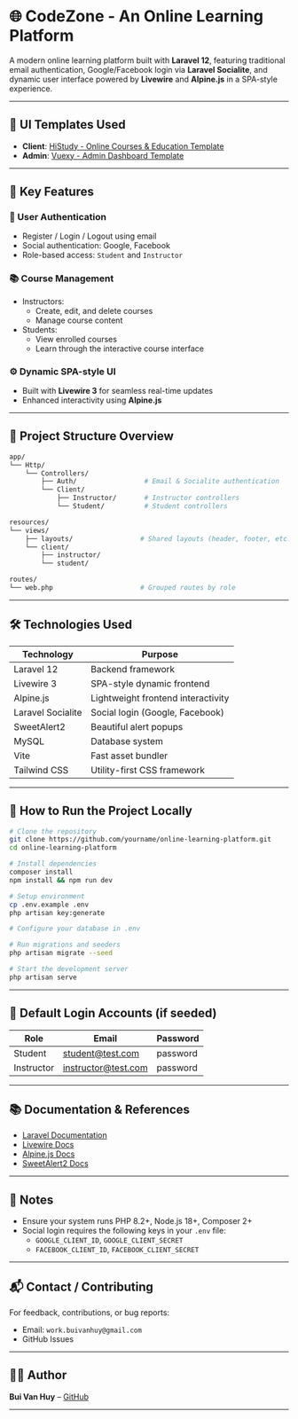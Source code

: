 # 🌐 CodeZone - An Online Learning Platform

A modern online learning platform built with **Laravel 12**, featuring traditional email authentication, Google/Facebook login via **Laravel Socialite**, and dynamic user interface powered by **Livewire** and **Alpine.js** in a SPA-style experience.

---

## 🎨 UI Templates Used

- **Client**: [HiStudy - Online Courses & Education Template](https://rainbowit.net/html/histudy/)
- **Admin**: [Vuexy - Admin Dashboard Template](https://demos.pixinvent.com/vuexy-html-admin-template/html/vertical-menu-template/)

---

## 🚀 Key Features

### 👤 User Authentication
- Register / Login / Logout using email
- Social authentication: Google, Facebook
- Role-based access: `Student` and `Instructor`

### 📚 Course Management
- Instructors:
    - Create, edit, and delete courses
    - Manage course content
- Students:
    - View enrolled courses
    - Learn through the interactive course interface

### ⚙️ Dynamic SPA-style UI
- Built with **Livewire 3** for seamless real-time updates
- Enhanced interactivity using **Alpine.js**
---

## 🧭 Project Structure Overview

```bash
app/
└── Http/
    └── Controllers/
        ├── Auth/                 # Email & Socialite authentication
        └── Client/
            ├── Instructor/       # Instructor controllers
            └── Student/          # Student controllers

resources/
└── views/
    ├── layouts/                 # Shared layouts (header, footer, etc.)
    └── client/
        ├── instructor/
        └── student/

routes/
└── web.php                      # Grouped routes by role
```

---

## 🛠️ Technologies Used

| Technology        | Purpose                                  |
|-------------------|-------------------------------------------|
| Laravel 12        | Backend framework                         |
| Livewire 3        | SPA-style dynamic frontend                |
| Alpine.js         | Lightweight frontend interactivity        |
| Laravel Socialite | Social login (Google, Facebook)           |
| SweetAlert2       | Beautiful alert popups                    |
| MySQL             | Database system                           |
| Vite              | Fast asset bundler                        |
| Tailwind CSS      | Utility-first CSS framework               |

---

## 🧪 How to Run the Project Locally

```bash
# Clone the repository
git clone https://github.com/yourname/online-learning-platform.git
cd online-learning-platform

# Install dependencies
composer install
npm install && npm run dev

# Setup environment
cp .env.example .env
php artisan key:generate

# Configure your database in .env

# Run migrations and seeders
php artisan migrate --seed

# Start the development server
php artisan serve
```

---

## 🔐 Default Login Accounts (if seeded)

| Role       | Email               | Password  |
|------------|---------------------|-----------|
| Student    | student@test.com    | password  |
| Instructor | instructor@test.com | password  |

---

## 📚 Documentation & References

- [Laravel Documentation](https://laravel.com/docs)
- [Livewire Docs](https://livewire.laravel.com/)
- [Alpine.js Docs](https://alpinejs.dev/)
- [SweetAlert2 Docs](https://sweetalert2.github.io/)

---

## 📌 Notes

- Ensure your system runs PHP 8.2+, Node.js 18+, Composer 2+
- Social login requires the following keys in your `.env` file:
    - `GOOGLE_CLIENT_ID`, `GOOGLE_CLIENT_SECRET`
    - `FACEBOOK_CLIENT_ID`, `FACEBOOK_CLIENT_SECRET`

---

## 📬 Contact / Contributing

For feedback, contributions, or bug reports:

- Email: `work.buivanhuy@gmail.com`
- GitHub Issues

---

## 🧑‍💻 Author

**Bui Van Huy** – [GitHub](https://github.com/buivanhuy001)

---

